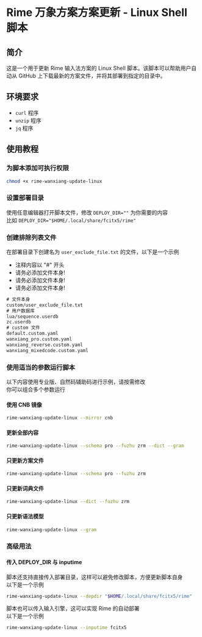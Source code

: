 # Rime 万象方案方案更新 - Linux Shell 脚本

## 简介

这是一个用于更新 Rime 输入法方案的 Linux Shell 脚本。该脚本可以帮助用户自动从 GitHub 上下载最新的方案文件，并将其部署到指定的目录中。

## 环境要求

- `curl` 程序
- `unzip` 程序
- `jq` 程序

## 使用教程

### 为脚本添加可执行权限

```bash
chmod +x rime-wanxiang-update-linux
```

### 设置部署目录

使用任意编辑器打开脚本文件，修改 `DEPLOY_DIR=""` 为你需要的内容  
比如 `DEPLOY_DIR="$HOME/.local/share/fcitx5/rime"`

### 创建排除列表文件

在部署目录下创建名为 `user_exclude_file.txt` 的文件，以下是一个示例

- 注释内容以 "#" 开头
- 请务必添加文件本身!
- 请务必添加文件本身!
- 请务必添加文件本身!

```txt
# 文件本身
custom/user_exclude_file.txt
# 用户数据库
lua/sequence.userdb
zc.userdb
# custom 文件
default.custom.yaml
wanxiang_pro.custom.yaml
wanxiang_reverse.custom.yaml
wanxiang_mixedcode.custom.yaml
```

### 使用适当的参数运行脚本

以下内容使用专业版、自然码辅助码进行示例，请按需修改  
你可以组合多个参数运行

#### 使用 CNB 镜像

```bash
rime-wanxiang-update-linux --mirror cnb
```

#### 更新全部内容

```bash
rime-wanxiang-update-linux --schema pro --fuzhu zrm --dict --gram
```

#### 只更新方案文件

```bash
rime-wanxiang-update-linux --schema pro --fuzhu zrm
```

#### 只更新词典文件

```bash
rime-wanxiang-update-linux --dict --fuzhu zrm
```

#### 只更新语法模型

```bash
rime-wanxiang-update-linux --gram
```

### 高级用法

#### 传入 DEPLOY_DIR 与 inputime

脚本还支持直接传入部署目录，这样可以避免修改脚本，方便更新脚本自身  
以下是一个示例

```bash
rime-wanxiang-update-linux --depdir "$HOME/.local/share/fcitx5/rime"
```

脚本也可以传入输入引擎，这可以实现 Rime 的自动部署  
以下是一个示例

```bash
rime-wanxiang-update-linux --inputime fcitx5
```
